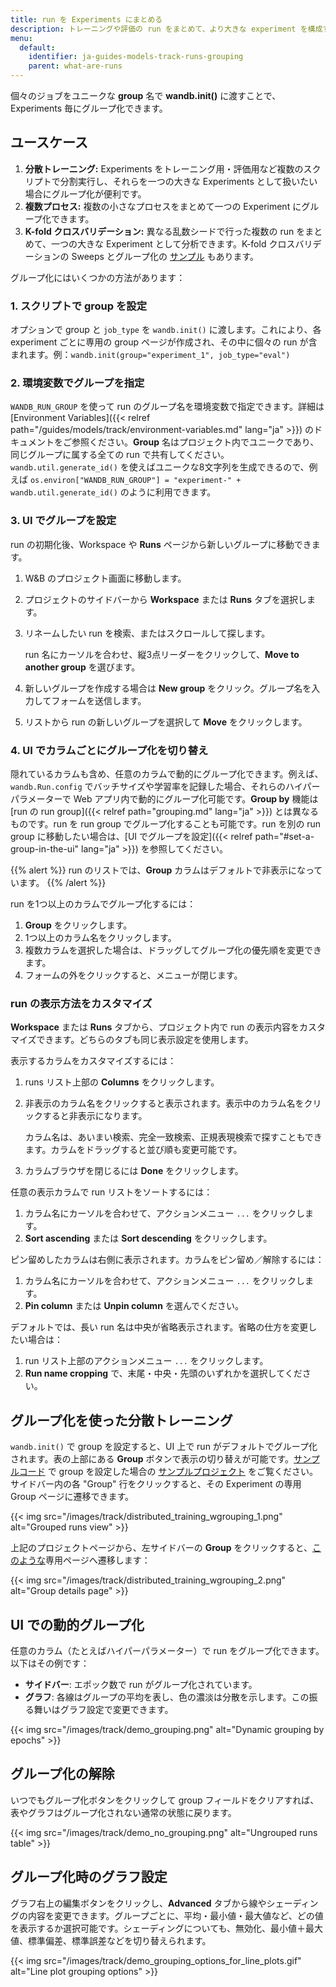 ```yaml
---
title: run を Experiments にまとめる
description: トレーニングや評価の run をまとめて、より大きな experiment を構成する
menu:
  default:
    identifier: ja-guides-models-track-runs-grouping
    parent: what-are-runs
---
```


個々のジョブをユニークな **group** 名で **wandb.init()** に渡すことで、Experiments 毎にグループ化できます。

## ユースケース

1. **分散トレーニング:** Experiments をトレーニング用・評価用など複数のスクリプトで分割実行し、それらを一つの大きな Experiments として扱いたい場合にグループ化が便利です。
2. **複数プロセス:** 複数の小さなプロセスをまとめて一つの Experiment にグループ化できます。
3. **K-fold クロスバリデーション:** 異なる乱数シードで行った複数の run をまとめて、一つの大きな Experiment として分析できます。K-fold クロスバリデーションの Sweeps とグループ化の [サンプル](https://github.com/wandb/examples/tree/master/examples/wandb-sweeps/sweeps-cross-validation) もあります。

グループ化にはいくつかの方法があります：

### 1. スクリプトで group を設定

オプションで group と `job_type` を `wandb.init()` に渡します。これにより、各 experiment ごとに専用の group ページが作成され、その中に個々の run が含まれます。例：`wandb.init(group="experiment_1", job_type="eval")`

### 2. 環境変数でグループを指定

`WANDB_RUN_GROUP` を使って run のグループ名を環境変数で指定できます。詳細は [Environment Variables]({{< relref path="/guides/models/track/environment-variables.md" lang="ja" >}}) のドキュメントをご参照ください。**Group** 名はプロジェクト内でユニークであり、同じグループに属する全ての run で共有してください。`wandb.util.generate_id()` を使えばユニークな8文字列を生成できるので、例えば `os.environ["WANDB_RUN_GROUP"] = "experiment-" + wandb.util.generate_id()` のように利用できます。

### 3. UI でグループを設定

run の初期化後、Workspace や **Runs** ページから新しいグループに移動できます。

1. W&B のプロジェクト画面に移動します。
1. プロジェクトのサイドバーから **Workspace** または **Runs** タブを選択します。
1. リネームしたい run を検索、またはスクロールして探します。

    run 名にカーソルを合わせ、縦3点リーダーをクリックして、**Move to another group** を選びます。
1. 新しいグループを作成する場合は **New group** をクリック。グループ名を入力してフォームを送信します。
1. リストから run の新しいグループを選択して **Move** をクリックします。

### 4. UI でカラムごとにグループ化を切り替え

隠れているカラムも含め、任意のカラムで動的にグループ化できます。例えば、`wandb.Run.config` でバッチサイズや学習率を記録した場合、それらのハイパーパラメーターで Web アプリ内で動的にグループ化可能です。**Group by** 機能は [run の run group]({{< relref path="grouping.md" lang="ja" >}}) とは異なるものです。run を run group でグループ化することも可能です。run を別の run group に移動したい場合は、[UI でグループを設定]({{< relref path="#set-a-group-in-the-ui" lang="ja" >}}) を参照してください。

{{% alert %}}
run のリストでは、**Group** カラムはデフォルトで非表示になっています。
{{% /alert %}}

run を1つ以上のカラムでグループ化するには：

1. **Group** をクリックします。
1. 1つ以上のカラム名をクリックします。
1. 複数カラムを選択した場合は、ドラッグしてグループ化の優先順を変更できます。
1. フォームの外をクリックすると、メニューが閉じます。

### run の表示方法をカスタマイズ
**Workspace** または **Runs** タブから、プロジェクト内で run の表示内容をカスタマイズできます。どちらのタブも同じ表示設定を使用します。

表示するカラムをカスタマイズするには：
1. runs リスト上部の **Columns** をクリックします。
1. 非表示のカラム名をクリックすると表示されます。表示中のカラム名をクリックすると非表示になります。
  
    カラム名は、あいまい検索、完全一致検索、正規表現検索で探すこともできます。カラムをドラッグすると並び順も変更可能です。
1. カラムブラウザを閉じるには **Done** をクリックします。

任意の表示カラムで run リストをソートするには：

1. カラム名にカーソルを合わせて、アクションメニュー `...` をクリックします。
1. **Sort ascending** または **Sort descending** をクリックします。

ピン留めしたカラムは右側に表示されます。カラムをピン留め／解除するには：
1. カラム名にカーソルを合わせて、アクションメニュー `...` をクリックします。
1. **Pin column** または **Unpin column** を選んでください。

デフォルトでは、長い run 名は中央が省略表示されます。省略の仕方を変更したい場合は：

1. run リスト上部のアクションメニュー `...` をクリックします。
1. **Run name cropping** で、末尾・中央・先頭のいずれかを選択してください。

## グループ化を使った分散トレーニング

`wandb.init()` で group を設定すると、UI 上で run がデフォルトでグループ化されます。表の上部にある **Group** ボタンで表示の切り替えが可能です。[サンプルコード](https://wandb.me/grouping) で group を設定した場合の [サンプルプロジェクト](https://wandb.ai/carey/group-demo?workspace=user-carey) をご覧ください。サイドバー内の各 "Group" 行をクリックすると、その Experiment の専用 Group ページに遷移できます。

{{< img src="/images/track/distributed_training_wgrouping_1.png" alt="Grouped runs view" >}}

上記のプロジェクトページから、左サイドバーの **Group** をクリックすると、[このような](https://wandb.ai/carey/group-demo/groups/exp_5?workspace=user-carey)専用ページへ遷移します：

{{< img src="/images/track/distributed_training_wgrouping_2.png" alt="Group details page" >}}

## UI での動的グループ化

任意のカラム（たとえばハイパーパラメーター）で run をグループ化できます。以下はその例です：

* **サイドバー**: エポック数で run がグループ化されています。
* **グラフ**: 各線はグループの平均を表し、色の濃淡は分散を示します。この振る舞いはグラフ設定で変更できます。

{{< img src="/images/track/demo_grouping.png" alt="Dynamic grouping by epochs" >}}

## グループ化の解除

いつでもグループ化ボタンをクリックして group フィールドをクリアすれば、表やグラフはグループ化されない通常の状態に戻ります。

{{< img src="/images/track/demo_no_grouping.png" alt="Ungrouped runs table" >}}

## グループ化時のグラフ設定

グラフ右上の編集ボタンをクリックし、**Advanced** タブから線やシェーディングの内容を変更できます。グループごとに、平均・最小値・最大値など、どの値を表示するか選択可能です。シェーディングについても、無効化、最小値＋最大値、標準偏差、標準誤差などを切り替えられます。

{{< img src="/images/track/demo_grouping_options_for_line_plots.gif" alt="Line plot grouping options" >}}